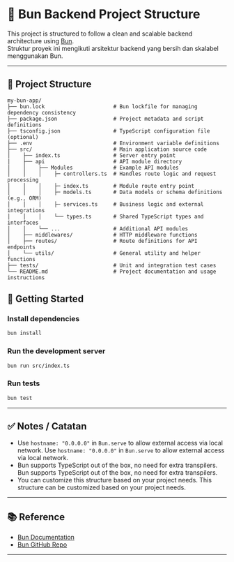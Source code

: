 
# 🥖 Bun Backend Project Structure

This project is structured to follow a clean and scalable backend architecture using [Bun](https://bun.sh/).  
Struktur proyek ini mengikuti arsitektur backend yang bersih dan skalabel menggunakan Bun.

---

## 📁 Project Structure

```
my-bun-app/
├── bun.lock                      # Bun lockfile for managing dependency consistency
├── package.json                  # Project metadata and script definitions
├── tsconfig.json                 # TypeScript configuration file (optional)
├── .env                          # Environment variable definitions
├── src/                          # Main application source code
│    ├── index.ts                 # Server entry point
|    ├── api                      # API module directory
│    │    ├── Modules             # Example API modules
│    │    │    ├─ controllers.ts  # Handles route logic and request processing
│    │    │    ├─ index.ts        # Module route entry point
│    │    │    ├─ models.ts       # Data models or schema definitions (e.g., ORM)
│    │    │    ├─ services.ts     # Business logic and external integrations
│    │    │    └── types.ts       # Shared TypeScript types and interfaces
│    │    └── ...                 # Additional API modules
│    ├── middlewares/             # HTTP middleware functions
│    ├── routes/                  # Route definitions for API endpoints
│    └── utils/                   # General utility and helper functions
├── tests/                        # Unit and integration test cases
└── README.md                     # Project documentation and usage instructions
```

## 🚀 Getting Started

### Install dependencies

```bash
bun install
```

### Run the development server

```bash
bun run src/index.ts
```

### Run tests

```bash
bun test
```

---

## ✅ Notes / Catatan

- Use `hostname: "0.0.0.0"` in `Bun.serve` to allow external access via local network.
Use `hostname: "0.0.0.0"` in `Bun.serve` to allow external access via local network.
- Bun supports TypeScript out of the box, no need for extra transpilers.
Bun supports TypeScript out of the box, no need for extra transpilers.
- You can customize this structure based on your project needs.
This structure can be customized based on your project needs.

---

## 📚 Reference

- [Bun Documentation](https://bun.sh/docs)
- [Bun GitHub Repo](https://github.com/oven-sh/bun)

---